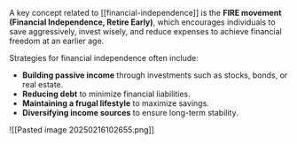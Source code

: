 A key concept related to [[financial-independence]] is the **FIRE movement (Financial Independence, Retire Early)**, which encourages individuals to save aggressively, invest wisely, and reduce expenses to achieve financial freedom at an earlier age.

Strategies for financial independence often include:

- **Building passive income** through investments such as stocks, bonds, or real estate.
- **Reducing debt** to minimize financial liabilities.
- **Maintaining a frugal lifestyle** to maximize savings.
- **Diversifying income sources** to ensure long-term stability.

![[Pasted image 20250216102655.png]]
